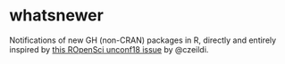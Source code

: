 # whatsnewer

Notifications of new GH (non-CRAN) packages in R, directly and entirely inspired
by [this ROpenSci unconf18
issue](https://github.com/ropensci/unconf18/issues/77/) by @czeildi.
